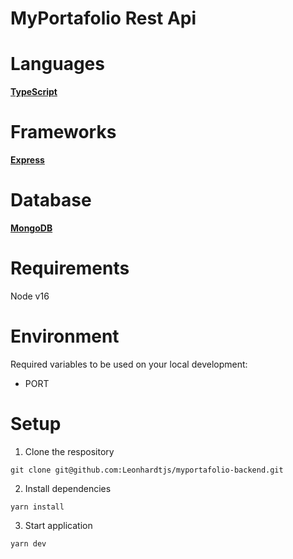 # MyPortafolio Rest Api

# Languages

**[TypeScript](https://www.typescriptlang.org/docs/handbook/typescript-in-5-minutes.html)**

# Frameworks
**[Express]("https://expressjs.com")**

# Database
**[MongoDB]("https://www.mongodb.com")**

# Requirements
Node v16

# Environment

Required variables to be used on your local development:

- PORT

# Setup

1. Clone the respository
```
git clone git@github.com:Leonhardtjs/myportafolio-backend.git
```
2. Install dependencies

```
yarn install
```
3. Start application
```
yarn dev
```
